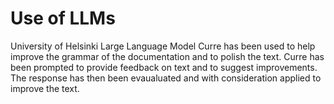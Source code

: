 # Use of LLMs 

University of Helsinki Large Language Model Curre has been used to help improve the grammar of the documentation and to polish the text. Curre has been prompted to provide feedback on text and to suggest improvements. The response has then been evaualuated and with consideration applied to improve the text. 